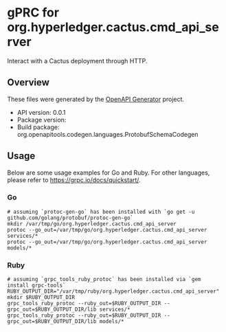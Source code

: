 # gPRC for org.hyperledger.cactus.cmd_api_server

Interact with a Cactus deployment through HTTP.

## Overview
These files were generated by the [OpenAPI Generator](https://openapi-generator.tech) project.

- API version: 0.0.1
- Package version: 
- Build package: org.openapitools.codegen.languages.ProtobufSchemaCodegen

## Usage

Below are some usage examples for Go and Ruby. For other languages, please refer to https://grpc.io/docs/quickstart/.

### Go
```
# assuming `protoc-gen-go` has been installed with `go get -u github.com/golang/protobuf/protoc-gen-go`
mkdir /var/tmp/go/org.hyperledger.cactus.cmd_api_server
protoc --go_out=/var/tmp/go/org.hyperledger.cactus.cmd_api_server services/*
protoc --go_out=/var/tmp/go/org.hyperledger.cactus.cmd_api_server models/*
```

### Ruby
```
# assuming `grpc_tools_ruby_protoc` has been installed via `gem install grpc-tools`
RUBY_OUTPUT_DIR="/var/tmp/ruby/org.hyperledger.cactus.cmd_api_server"
mkdir $RUBY_OUTPUT_DIR
grpc_tools_ruby_protoc --ruby_out=$RUBY_OUTPUT_DIR --grpc_out=$RUBY_OUTPUT_DIR/lib services/*
grpc_tools_ruby_protoc --ruby_out=$RUBY_OUTPUT_DIR --grpc_out=$RUBY_OUTPUT_DIR/lib models/*
```
